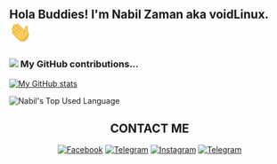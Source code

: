 ## Hola Buddies! I'm Nabil Zaman aka voidLinux. <img src="https://raw.githubusercontent.com/AnggaR96s/AnggaR96s/master/assets/Hi.gif" width="40px">

### <img src="https://media.giphy.com/media/VgCDAzcKvsR6OM0uWg/giphy.gif" width="50"> My GitHub contributions...
[![My GitHub stats](https://github-readme-stats.vercel.app/api?username=naabilzaman)](https://github.com/naabilzaman)

![Nabil's Top Used Language](https://github-readme-stats.vercel.app/api/top-langs/?username=naabilzaman&layout=compact&theme=midnight-purple&langs_count=10)

<h2 align="center">CONTACT ME</h2>
<div align="center">

<a href="https://www.facebook.com/naabilzaman" title="Facebook">
<img src="https://img.shields.io/badge/Facebook-1877F2?style=for-the-badge&logo=facebook&logoColor=white" alt="Facebook"></a>
<a href="https://t.me/naabilzaman/" title="Telegram">
<img src="https://img.shields.io/badge/Telegram-2CA5E0?style=for-the-badge&logo=telegram&logoColor=white" alt="Telegram"></a>
<a href="https://www.instagram.com/naabilzaman/" title="Instagram">
<img src="https://img.shields.io/badge/Instagram-E4405F?style=for-the-badge&logo=instagram&logoColor=white" alt="Instagram"></a>
<a href="https://t.me/naabilzaman/" title="Telegram">
<img src="https://img.shields.io/badge/Telegram-2CA5E0?style=for-the-badge&logo=telegram&logoColor=white" alt="Telegram"></a>

</div>


<!---
iamnabilzaman/iamnabilzaman is a ✨ special ✨ repository because its `README.md` (this file) appears on your GitHub profile.
You can click the Preview link to take a look at your changes.
---> 
